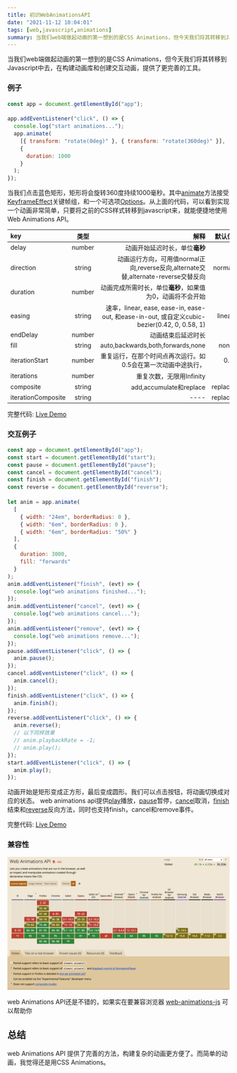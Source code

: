 ```yaml
---
title: 初识WebAnimationsAPI
date: "2021-11-12 10:04:01"
tags: [web,javascript,animations]
summary: 当我们web端做起动画的第一想到的是CSS Animations，但今天我们将其转移到Javascript中去，在构建动画库和创建交互动画，提供了更完善的工具。
---
```


当我们web端做起动画的第一想到的是CSS Animations，但今天我们将其转移到Javascript中去，在构建动画库和创建交互动画，提供了更完善的工具。

### 例子

``` javascript
const app = document.getElementById("app");

app.addEventListener("click", () => {
  console.log("start animations...");
  app.animate(
    [{ transform: "rotate(0deg)" }, { transform: "rotate(360deg)" }],
    {
      duration: 1000
    }
  );
});
```

当我们点击蓝色矩形，矩形将会旋转360度持续1000毫秒。其中[animate](https://developer.mozilla.org/zh-CN/docs/Web/API/Element/animate)方法接受[KeyframeEffect](https://developer.mozilla.org/en-US/docs/Web/API/KeyframeEffect)关键帧组，和一个可选项[Options](https://developer.mozilla.org/en-US/docs/Web/API/KeyframeEffect/KeyframeEffect)。从上面的代码，可以看到实现一个动画非常简单，只要将之前的CSS样式转移到javascript来，就能便捷地使用Web Animations API。

| key | 类型 | 解释 | 默认值 |
| :------ | :-----: | ------: | ------: |
| delay | number | 动画开始延迟时长，单位**毫秒** | 0 |
| direction | string  | 动画运行方向，可用值normal正向,reverse反向,alternate交替,alternate-reverse交替反向 | normal |
| duration | number | 动画完成所需时长，单位**毫秒**，如果值为0，动画将不会开始 | 0 |
| easing | string  | 速率，linear, ease, ease-in, ease-out, 和ease-in-out, 或自定义cubic-bezier(0.42, 0, 0.58, 1) | linear |
| endDelay | number  | 动画结束后延迟时长 | 0 |
| fill | string  | auto,backwards,both,forwards,none | none |
| iterationStart | number  | 重复运行，在那个时间点再次运行。如0.5会在第一次动画中途执行， | 0.0 |
| iterations | number  | 重复次数，无限用Infinity | 1 |
| composite | string | add,accumulate和replace | replace |
| iterationComposite | string  | ---- | replace |

完整代码: [Live Demo](https://codesandbox.io/s/web-animations-api-1-t76x0?file=/src/index.js)




### 交互例子

``` javascript
const app = document.getElementById("app");
const start = document.getElementById("start");
const pause = document.getElementById("pause");
const cancel = document.getElementById("cancel");
const finish = document.getElementById("finish");
const reverse = document.getElementById("reverse");

let anim = app.animate(
  [
    { width: "24em", borderRadius: 0 },
    { width: "6em", borderRadius: 0 },
    { width: "6em", borderRadius: "50%" }
  ],
  {
    duration: 3000,
    fill: "forwards"
  }
);
anim.addEventListener("finish", (evt) => {
  console.log("web animations finished...");
});
anim.addEventListener("cancel", (evt) => {
  console.log("web animations cancel...");
});
anim.addEventListener("remove", (evt) => {
  console.log("web animations remove...");
});
pause.addEventListener("click", () => {
  anim.pause();
});
cancel.addEventListener("click", () => {
  anim.cancel();
});
finish.addEventListener("click", () => {
  anim.finish();
});
reverse.addEventListener("click", () => {
  anim.reverse();
  // 以下同样效果
  // anim.playbackRate = -1;
  // anim.play();
});
start.addEventListener("click", () => {
  anim.play();
});
```
动画开始是矩形变成正方形，最后变成圆形。我们可以点击按钮，将动画切换成对应的状态。
web animations api提供[play](https://developer.mozilla.org/zh-CN/docs/Web/API/Animation/play)播放，[pause](https://developer.mozilla.org/en-US/docs/Web/API/Animation/pause)暂停，[cancel](https://developer.mozilla.org/zh-CN/docs/Web/API/Animation/cancel)取消，[finish](https://developer.mozilla.org/zh-CN/docs/Web/API/Animation/finish)结束和[reverse](https://developer.mozilla.org/en-US/docs/Web/API/Animation/reverse)反向方法，同时也支持finish，cancel和remove事件。

完整代码: [Live Demo](https://codesandbox.io/s/web-animations-api-2-ublsg?file=/src/index.js)


### 兼容性

![](webanimationsuse.png)

web Animations API还是不错的，如果实在要兼容浏览器 [web-animations-js](https://github.com/web-animations/web-animations-js) 可以帮助你


## 总结
web Animations API 提供了完善的方法，构建复杂的动画更方便了。而简单的动画，我觉得还是用CSS Animations。

